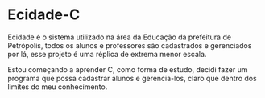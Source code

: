 # Ecidade-C
Ecidade é o sistema utilizado na área da Educação da prefeitura de Petrópolis, todos os alunos e professores são cadastrados e gerenciados por lá, esse projeto é uma réplica de extrema menor escala.

Estou começando a aprender C, como forma de estudo, decidi fazer um programa que possa cadastrar alunos e gerencia-los, claro que dentro dos limites do meu conhecimento.

